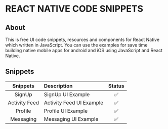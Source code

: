 # REACT NATIVE CODE SNIPPETS

## About
This is free UI code snippets, resources and components for React Native which written in JavaScript. You can use the examples for save time building native mobile apps for android and iOS using JavaScript and React Native. 

## Snippets
| Snippets | Description | Status |
| :-------: | :---------------| :--------:|
| SignUp | SignUp UI Example | ✅ |
| Activity Feed | Activity Feed UI Example | ✅ |
| Profile | Profile UI Example | ✅ |
| Messaging | Messaging UI Example | ✅ |
